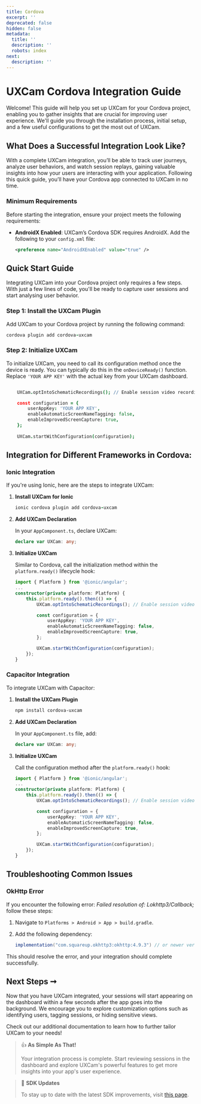 ```yaml
---
title: Cordova
excerpt: ''
deprecated: false
hidden: false
metadata:
  title: ''
  description: ''
  robots: index
next:
  description: ''
---
```

# UXCam Cordova Integration Guide

Welcome! This guide will help you set up UXCam for your Cordova project, enabling you to gather insights that are crucial for improving user experience. We'll guide you through the installation process, initial setup, and a few useful configurations to get the most out of UXCam.

## What Does a Successful Integration Look Like?

With a complete UXCam integration, you’ll be able to track user journeys, analyze user behaviors, and watch session replays, gaining valuable insights into how your users are interacting with your application. Following this quick guide, you’ll have your Cordova app connected to UXCam in no time.

### Minimum Requirements

Before starting the integration, ensure your project meets the following requirements:

* **AndroidX Enabled**: UXCam’s Cordova SDK requires AndroidX. Add the following to your `config.xml` file:

  ```xml
  <preference name="AndroidXEnabled" value="true" />
  ```

## Quick Start Guide

Integrating UXCam into your Cordova project only requires a few steps. With just a few lines of code, you'll be ready to capture user sessions and start analysing user behavior.

### Step 1: Install the UXCam Plugin

Add UXCam to your Cordova project by running the following command:

```coffeescript Cordova
cordova plugin add cordova-uxcam
```

### Step 2: Initialize UXCam

To initialize UXCam, you need to call its configuration method once the device is ready. You can typically do this in the `onDeviceReady()` function. Replace `'YOUR APP KEY'` with the actual key from your UXCam dashboard.

```coffeescript Cordova

    UXCam.optIntoSchematicRecordings(); // Enable session video recording on iOS

    const configuration = {
        userAppKey: 'YOUR APP KEY',
        enableAutomaticScreenNameTagging: false,
        enableImprovedScreenCapture: true,
    };
    
    UXCam.startWithConfiguration(configuration);
```

## Integration for Different Frameworks in Cordova:

### Ionic Integration

If you're using Ionic, here are the steps to integrate UXCam:

1. **Install UXCam for Ionic**

   ```coffeescript Ionic
   ionic cordova plugin add cordova-uxcam
   ```

2. **Add UXCam Declaration**

      In your `AppComponent.ts`, declare UXCam:

   ```typescript
   declare var UXCam: any;
   ```

3. **Initialize UXCam**

   Similar to Cordova, call the initialization method within the `platform.ready()` lifecycle hook:

   ```typescript
   import { Platform } from '@ionic/angular';
   ...
   constructor(private platform: Platform) {
       this.platform.ready().then(() => {
           UXCam.optIntoSchematicRecordings(); // Enable session video recording on iOS

           const configuration = {
               userAppKey: 'YOUR APP KEY',
               enableAutomaticScreenNameTagging: false,
               enableImprovedScreenCapture: true,
           };

           UXCam.startWithConfiguration(configuration);
       });
   }
   ```

### Capacitor Integration

To integrate UXCam with Capacitor:

1. **Install the UXCam Plugin**

   ```bash
   npm install cordova-uxcam
   ```

2. **Add UXCam Declaration**

      In your `AppComponent.ts` file, add:

   ```typescript
   declare var UXCam: any;
   ```

3. **Initialize UXCam**

   Call the configuration method after the `platform.ready()` hook:

   ```typescript
   import { Platform } from '@ionic/angular';
   ...
   constructor(private platform: Platform) {
       this.platform.ready().then(() => {
           UXCam.optIntoSchematicRecordings(); // Enable session video recording on iOS

           const configuration = {
               userAppKey: 'YOUR APP KEY',
               enableAutomaticScreenNameTagging: false,
               enableImprovedScreenCapture: true,
           };

           UXCam.startWithConfiguration(configuration);
       });
   }
   ```

## Troubleshooting Common Issues

### OkHttp Error

If you encounter the following error: *Failed resolution of: Lokhttp3/Callback;* follow these steps:

1. Navigate to `Platforms > Android > App > build.gradle`.
2. Add the following dependency:

   ```gradle
   implementation("com.squareup.okhttp3:okhttp:4.9.3") // or newer version
   ```

This should resolve the error, and your integration should complete successfully.

## Next Steps ➞

Now that you have UXCam integrated, your sessions will start appearing on the dashboard within a few seconds after the app goes into the background. We encourage you to explore customization options such as identifying users, tagging sessions, or hiding sensitive views. 

Check out our additional documentation to learn how to further tailor UXCam to your needs!

> 👍 **As Simple As That!**
>
> Your integration process is complete. Start reviewing sessions in the dashboard and explore UXCam's powerful features to get more insights into your app's user experience.

> 📜 **SDK Updates**
>
> To stay up to date with the latest SDK improvements, visit [this page](https://help.uxcam.com/hc/en-us/articles/4404509626509--SDK-UPDATES).
